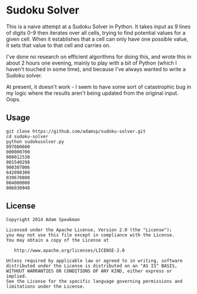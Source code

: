 Sudoku Solver
============

This is a naive attempt at a Sudoku Solver in Python. It takes input as 9 lines of digits 0-9 then iterates over all cells, trying to find potential values for a given cell. When it establishes that a cell can only have one possible value, it sets that value to that cell and carries on.

I've done no research on efficient algorithms for doing this, and wrote this in about 2 hours one evening, mainly to play with a bit of Python (which I haven't touched in some time), and because I've always wanted to write a Sudoku solver.

At present, it doesn't work - I seem to have some sort of catastrophic bug in my logic where the results aren't being updated from the original input. Oops.

## Usage

```
git clone https://github.com/adamsp/sudoku-solver.git
cd sudoku-solver
python sudokusolver.py
097080600
000000700
008012530
001540298
900307006
642098300
039670800
004000000
006030940

```

## License

    Copyright 2014 Adam Speakman

    Licensed under the Apache License, Version 2.0 (the "License");
    you may not use this file except in compliance with the License.
    You may obtain a copy of the License at

       http://www.apache.org/licenses/LICENSE-2.0

    Unless required by applicable law or agreed to in writing, software
    distributed under the License is distributed on an "AS IS" BASIS,
    WITHOUT WARRANTIES OR CONDITIONS OF ANY KIND, either express or implied.
    See the License for the specific language governing permissions and
    limitations under the License.